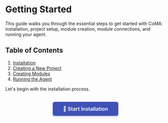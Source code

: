 # Getting Started

This guide walks you through the essential steps to get started with CoMA: installation, project setup, module creation, module connections, and running your agent.

## Table of Contents

1. [Installation](./installation.md)
2. [Creating a New Project](./creating-a-new-project.md)
3. [Creating Modules](./creating-modules.md)
4. [Running the Agent](./running-the-agent.md)

Let's begin with the installation process.

<div style="text-align: center; margin: 2rem 0;">
    <a href="../installation" class="indigo-button">
        🚀 Start Installation
    </a>
</div>

<style>
.indigo-button {
    display: inline-block;
    padding: 12px 32px;
    background-color: #3F51B5;
    color: #FFFFFF !important;
    text-decoration: none !important;
    border-radius: 6px;
    font-weight: 600;
    font-size: 16px;
    box-shadow: 0 3px 6px rgba(63, 81, 181, 0.25);
    transition: all 0.2s ease;
    border: none;
}

.indigo-button:hover {
    background-color: #303F9F;
    box-shadow: 0 4px 8px rgba(63, 81, 181, 0.35);
    transform: translateY(-1px);
    color: #FFFFFF !important;
    text-decoration: none !important;
}

.indigo-button:visited {
    color: #FFFFFF !important;
}

.indigo-button:active {
    color: #FFFFFF !important;
}
</style>
